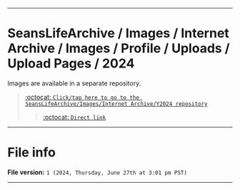 
***

# SeansLifeArchive / Images / Internet Archive / Images / Profile / Uploads / Upload Pages / 2024

Images are available in a separate repository.

> [:octocat: `Click/tap here to go to the SeansLifeArchive/Images/Internet Archive/Y2024 repository`](https://github.com/seanpm2001/SeansLifeArchive_Images_Internet-Archive_Y2024/)
> > [:octocat: `Direct link`](https://github.com/seanpm2001/SeansLifeArchive_Images_Internet-Archive_Y2024/tree/SeansLifeArchive_Images_Internet-Archive_Y2024_Main-dev/Internet-Archive/Images/Profile/Uploads/Upload-pages/2024/)

***

# File info

**File version:** `1 (2024, Thursday, June 27th at 3:01 pm PST)`

***
